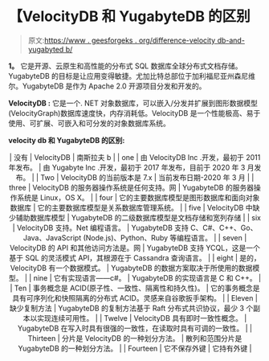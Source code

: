 # 【VelocityDB 和 YugabyteDB 的区别

> 原文:[https://www . geesforgeks . org/difference-velocity db-and-yugabyted b/](https://www.geeksforgeeks.org/difference-between-velocitydb-and-yugabytedb/)

**1。**
它是开源、云原生和高性能的分布式 SQL 数据库全球分布式文档存储。YugabyteDB 的目标是让应用变得敏捷。尤加比特总部位于加利福尼亚州森尼维尔。YugabyteDB 是作为 Apache 2.0 开源项目分发和开发的。

**VelocityDB :**
它是一个. NET 对象数据库，可以嵌入/分发并扩展到图形数据模型(VelocityGraph)数据库速度快，内存消耗低。VelocityDB 是一个性能极高、易于使用、可扩展、可嵌入和可分发的对象数据库系统。

**velocity db 和 YugabyteDB 的区别:**

<center>

| 没有 | VelocityDB | 南斯拉夫 b |
| one | 由 VelocityDB Inc .开发，最初于 2011 年发布。 | 由 Yugabyte Inc .开发，最初于 2017 年发布，目前于 2020 年 3 月发布。 |
| Two | VelocityDB 的当前版本是 7.x | 当前发布日期-2020 年 3 月 |
| three | VelocityDB 的服务器操作系统是任何支持。网 | YugabyteDB 的服务器操作系统是 Linux，OS X。 |
| four | 它的主要数据库模型是图形数据库和面向对象数据库 | 它的主要数据库模型是关系数据库管理系统。 |
| five | VelocityDB 中缺少辅助数据库模型 | YugabyteDB 的二级数据库模型是文档存储和宽列存储 |
| six | VelocityDB 支持。Net 编程语言。 | YugabyteDB 支持 C、C#、C++、Go、Java、JavaScript (Node.js)、Python、Ruby 等编程语言。 |
| seven | VelocityDB 的 API 和其他访问方法是。网 | YugabyteDB 支持 YCQL，这是一个基于 SQL 的灵活模式 API，其根源在于 Cassandra 查询语言。 |
| eight | 是的，VelocityDB 有一个数据模式。 | YugabyteDB 的数据方案取决于所使用的数据模型。 |
| nine | 它有实现语言——c#。 | YugabyteDB 的实现语言是 C 和 C++。 |
| Ten | 事务概念是 ACID(原子性、一致性、隔离性和持久性)。 | 它的事务概念是具有可序列化和快照隔离的分布式 ACID。灵感来自谷歌扳手架构。 |
| Eleven | 缺少复制方法 | YugabyteDB 的复制方法基于 Raft 分布式共识协议，最少 3 个副本以实现连续可用性。 |
| Twelve | VelocityDB 具有即时一致性概念。 | YugabyteDB 在写入时具有很强的一致性，在读取时具有可调的一致性。 |
| Thirteen | 分片是 VelocityDB 的一种划分方法。 | 散列和范围分片是 YugabyteDB 的一种划分方法。 |
| Fourteen | 它不保存外键 | 它持有外键 |

</center>